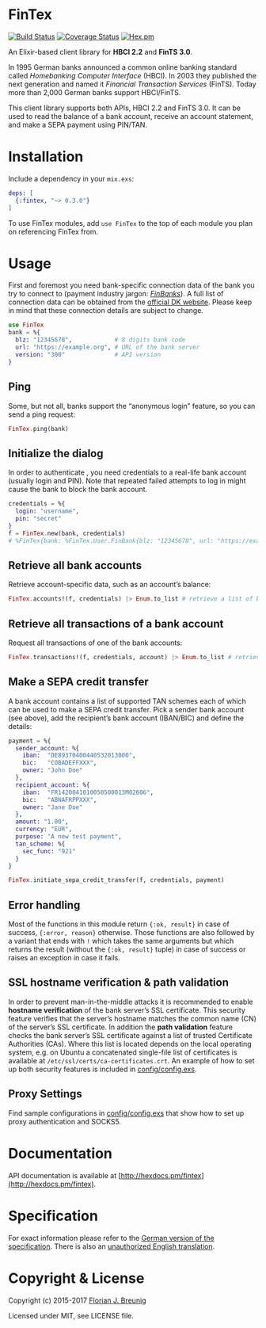 FinTex
======

[![Build Status](https://travis-ci.org/my-flow/fintex.svg?branch=master)](https://travis-ci.org/my-flow/fintex)
[![Coverage Status](https://coveralls.io/repos/my-flow/fintex/badge.svg?branch=master)](https://coveralls.io/r/my-flow/fintex?branch=master)
[![Hex.pm](https://img.shields.io/hexpm/v/fintex.svg)](https://hex.pm/packages/fintex)

An Elixir-based client library for **HBCI 2.2** and **FinTS 3.0**.

In 1995 German banks announced a common online banking standard called *Homebanking Computer Interface* (HBCI). In 2003 they published the next generation and named it *Financial Transaction Services* (FinTS). Today more than 2,000 German banks support HBCI/FinTS.

This client library supports both APIs, HBCI 2.2 and FinTS 3.0. It can be used to read the balance of a bank account, receive an account statement, and make a SEPA payment using PIN/TAN.


# Installation
Include a dependency in your `mix.exs`:
```elixir
deps: [
  {:fintex, "~> 0.3.0"}
]
```
To use FinTex modules, add `use FinTex` to the top of each module you plan on referencing FinTex from.

# Usage
First and foremost you need bank-specific connection data of the bank you try to connect to (payment industry jargon: *[FinBanks](https://subsembly.com/de/finbanks.html)*). A full list of connection data can be obtained from the [official DK website](http://www.hbci-zka.de/institute/institut_auswahl.htm). Please keep in mind that these connection details are subject to change.
```elixir
use FinTex
bank = %{
  blz: "12345678",            # 8 digits bank code
  url: "https://example.org", # URL of the bank server
  version: "300"              # API version
}
```

## Ping
Some, but not all, banks support the “anonymous login” feature, so you can send a ping request:
```elixir
FinTex.ping(bank)
```

## Initialize the dialog
In order to authenticate , you need credentials to a real-life bank account (usually login and PIN). Note that repeated failed attempts to log in might cause the bank to block the bank account.
```elixir
credentials = %{
  login: "username",
  pin: "secret"
}
f = FinTex.new(bank, credentials)
# %FinTex{bank: %FinTex.User.FinBank{blz: "12345678", url: "https://example.org", version: "300"}, client_system_id: "321", tan_scheme_sec_func: "999"}
```

## Retrieve all bank accounts
Retrieve account-specific data, such as an account’s balance:
```elixir
FinTex.accounts!(f, credentials) |> Enum.to_list # retrieve a list of bank accounts
```

## Retrieve all transactions of a bank account
Request all transactions of one of the bank accounts:
```elixir
FinTex.transactions!(f, credentials, account) |> Enum.to_list # retrieve a list of transactions
```

## Make a SEPA credit transfer
A bank account contains a list of supported TAN schemes each of which can be used to make a SEPA credit transfer. Pick a sender bank account (see above), add the recipient’s bank account (IBAN/BIC) and define the details:

```elixir
payment = %{
  sender_account: %{
    iban:  "DE89370400440532013000",
    bic:   "COBADEFFXXX",
    owner: "John Doe"
  },
  recipient_account: %{
    iban:  "FR1420041010050500013M02606",
    bic:   "ABNAFRPPXXX",
    owner: "Jane Doe"
  },
  amount: "1.00",
  currency: "EUR",
  purpose: "A new test payment",
  tan_scheme: %{
    sec_func: "921"
  }
}

FinTex.initiate_sepa_credit_transfer(f, credentials, payment)
```

## Error handling
Most of the functions in this module return `{:ok, result}` in case of success, `{:error, reason}` otherwise. Those functions are also followed by a variant that ends with `!` which takes the same arguments but which returns the result (without the `{:ok, result}` tuple) in case of success or raises an exception in case it fails.

## SSL hostname verification & path validation
In order to prevent man-in-the-middle attacks it is recommended to enable **hostname verification** of the bank server’s SSL certificate. This security feature verifies that the server’s hostname matches the common name (CN) of the server’s SSL certificate.
In addition the **path validation** feature checks the bank server’s SSL certificate against a list of trusted Certificate Authorities (CAs). Where this list is located depends on the local operating system, e.g. on Ubuntu a concatenated single-file list of certificates is available at ``/etc/ssl/certs/ca-certificates.crt``.
An example of how to set up both security features is included in [config/config.exs](config/config.exs).

## Proxy Settings
Find sample configurations in [config/config.exs](config/config.exs) that show how to set up proxy authentication and SOCKS5.

# Documentation
API documentation is available at [http://hexdocs.pm/fintex](http://hexdocs.pm/fintex).


# Specification

For exact information please refer to the [German version of the specification](http://www.hbci-zka.de/spec/spezifikation.htm). There is also an [unauthorized English translation](http://www.hbci-zka.de/english/specification/engl_2_2.htm).


# Copyright & License

Copyright (c) 2015-2017 [Florian J. Breunig](http://www.my-flow.com)

Licensed under MIT, see LICENSE file.
